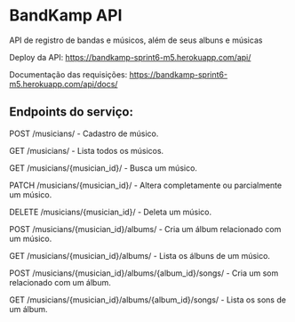 # BandKamp API
 
API de registro de bandas e músicos, além de seus albuns e músicas

Deploy da API: https://bandkamp-sprint6-m5.herokuapp.com/api/

Documentação das requisições: https://bandkamp-sprint6-m5.herokuapp.com/api/docs/

## Endpoints do serviço:

POST /musicians/ - Cadastro de músico.

GET /musicians/ - Lista todos os músicos.

GET /musicians/{musician_id}/ - Busca um músico.

PATCH /musicians/{musician_id}/  - Altera completamente ou parcialmente um músico.

DELETE /musicians/{musician_id}/  - Deleta um músico.

POST /musicians/{musician_id}/albums/  - Cria um álbum relacionado com um músico.

GET /musicians/{musician_id}/albums/ - Lista os álbuns de um músico.

POST /musicians/{musician_id}/albums/{album_id}/songs/  - Cria um som relacionado com um álbum.

GET /musicians/{musician_id}/albums/{album_id}/songs/ - Lista os sons de um álbum.

